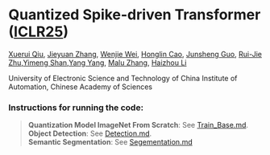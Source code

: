 
# Quantized Spike-driven Transformer ([ICLR25](https://arxiv.org/abs/2501.13492))

[Xuerui Qiu](https://scholar.google.com/citations?user=bMwW4e8AAAAJ&hl=zh-CN), [Jieyuan Zhang](https://www.ericzhuestc.site/), [Wenjie Wei](), [Honglin Cao](), [Junsheng Guo](), [Rui-Jie Zhu](https://scholar.google.com/citations?user=08ITzJsAAAAJ&hl=zh-CN),[Yimeng Shan](),[Yang Yang](), [Malu Zhang](), [Haizhou Li](https://www.colips.org/~eleliha/)

University of Electronic Science and Technology of China
Institute of Automation, Chinese Academy of Sciences


### Instructions for running the code:
> **Quantization Model ImageNet From Scratch**: See [Train_Base.md](classification/readme.md).\
> **Object Detection**: See [Detection.md](det/readme.md).\
> **Semantic Segmentation**: See [Segementation.md](seg/readme.md)

